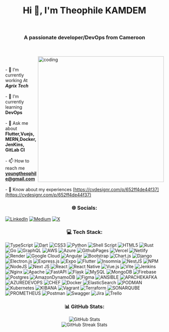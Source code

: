 <!-- # 💫 About Me: -->
<!-- [![MasterHead](https://liveimages.algoworks.com/new-algoworks/wp-content/uploads/2023/01/05114244/DevOps-Challenges.gif)](https://rishavchanda.io) -->
 <br><h1 align="center">Hi 👋, I'm Theophile KAMDEM</h1><br><h3 align="center">A passionate developer/DevOps from Cameroon</h3><br><br><img align="right" alt="coding" width="400" src="https://media.giphy.com/media/qgQUggAC3Pfv687qPC/giphy.gif" ><br><br>- 🔭 I’m currently working At *****Agrix Tech*****<br><br>- 🌱 I’m currently learning ****DevOps****<br><br>- 💬 Ask me about **Flutter,Vuejs, MERN,Docker, JenKins, GitLab CI**<br><br>- 📫 How to reach me **youngtheophile@gmail.com**<br><br>- 📄 Know about my experiences [https://cvdesignr.com/p/652ff4de44f37](https://cvdesignr.com/p/652ff4de44f37)

<!-- ## 🌐 Socials: --> 
<h3 align="center">  🌐 Socials:</h3>

[![LinkedIn](https://img.shields.io/badge/LinkedIn-%230077B5.svg?logo=linkedin&logoColor=white)](https://linkedin.com/in/théophile-kamdem-812834211) [![Medium](https://img.shields.io/badge/Medium-12100E?logo=medium&logoColor=white)](https://medium.com/@youngtheophile) [![X](https://img.shields.io/badge/X-black.svg?logo=X&logoColor=white)](https://x.com/TheophileKAMDEM) 

<!-- # 💻 Tech Stack:    -->
 <h3 align="center"> 💻 Tech Stack: </h3>

![TypeScript](https://img.shields.io/badge/typescript-%23007ACC.svg?style=plastic&logo=typescript&logoColor=white) ![Dart](https://img.shields.io/badge/dart-%230175C2.svg?style=plastic&logo=dart&logoColor=white) ![CSS3](https://img.shields.io/badge/css3-%231572B6.svg?style=plastic&logo=css3&logoColor=white) ![Python](https://img.shields.io/badge/python-3670A0?style=plastic&logo=python&logoColor=ffdd54) ![Shell Script](https://img.shields.io/badge/shell_script-%23121011.svg?style=plastic&logo=gnu-bash&logoColor=white) ![HTML5](https://img.shields.io/badge/html5-%23E34F26.svg?style=plastic&logo=html5&logoColor=white) ![Rust](https://img.shields.io/badge/rust-%23000000.svg?style=plastic&logo=rust&logoColor=white) ![Go](https://img.shields.io/badge/go-%2300ADD8.svg?style=plastic&logo=go&logoColor=white) ![GraphQL](https://img.shields.io/badge/-GraphQL-E10098?style=plastic&logo=graphql&logoColor=white) ![AWS](https://img.shields.io/badge/AWS-%23FF9900.svg?style=plastic&logo=amazon-aws&logoColor=white) ![Azure](https://img.shields.io/badge/azure-%230072C6.svg?style=plastic&logo=microsoftazure&logoColor=white) ![GithubPages](https://img.shields.io/badge/github%20pages-121013?style=plastic&logo=github&logoColor=white) ![Vercel](https://img.shields.io/badge/vercel-%23000000.svg?style=plastic&logo=vercel&logoColor=white) ![Netlify](https://img.shields.io/badge/netlify-%23000000.svg?style=plastic&logo=netlify&logoColor=#00C7B7) ![Render](https://img.shields.io/badge/Render-%46E3B7.svg?style=plastic&logo=render&logoColor=white) ![Google Cloud](https://img.shields.io/badge/GoogleCloud-%234285F4.svg?style=plastic&logo=google-cloud&logoColor=white) ![Angular](https://img.shields.io/badge/angular-%23DD0031.svg?style=plastic&logo=angular&logoColor=white) ![Bootstrap](https://img.shields.io/badge/bootstrap-%238511FA.svg?style=plastic&logo=bootstrap&logoColor=white) ![Chart.js](https://img.shields.io/badge/chart.js-F5788D.svg?style=plastic&logo=chart.js&logoColor=white) ![Django](https://img.shields.io/badge/django-%23092E20.svg?style=plastic&logo=django&logoColor=white) ![Electron.js](https://img.shields.io/badge/Electron-191970?style=plastic&logo=Electron&logoColor=white) ![Express.js](https://img.shields.io/badge/express.js-%23404d59.svg?style=plastic&logo=express&logoColor=%2361DAFB) ![Expo](https://img.shields.io/badge/expo-1C1E24?style=plastic&logo=expo&logoColor=#D04A37) ![Flutter](https://img.shields.io/badge/Flutter-%2302569B.svg?style=plastic&logo=Flutter&logoColor=white) ![Insomnia](https://img.shields.io/badge/Insomnia-black?style=plastic&logo=insomnia&logoColor=5849BE) ![NestJS](https://img.shields.io/badge/nestjs-%23E0234E.svg?style=plastic&logo=nestjs&logoColor=white) ![NPM](https://img.shields.io/badge/NPM-%23CB3837.svg?style=plastic&logo=npm&logoColor=white) ![NodeJS](https://img.shields.io/badge/node.js-6DA55F?style=plastic&logo=node.js&logoColor=white) ![Next JS](https://img.shields.io/badge/Next-black?style=plastic&logo=next.js&logoColor=white) ![React](https://img.shields.io/badge/react-%2320232a.svg?style=plastic&logo=react&logoColor=%2361DAFB) ![React Native](https://img.shields.io/badge/react_native-%2320232a.svg?style=plastic&logo=react&logoColor=%2361DAFB) ![Vue.js](https://img.shields.io/badge/vue.js-%2335495e.svg?style=plastic&logo=vuedotjs&logoColor=%234FC08D) ![Vite](https://img.shields.io/badge/vite-%23646CFF.svg?style=plastic&logo=vite&logoColor=white) ![Jenkins](https://img.shields.io/badge/jenkins-%232C5263.svg?style=plastic&logo=jenkins&logoColor=white) ![Nginx](https://img.shields.io/badge/nginx-%23009639.svg?style=plastic&logo=nginx&logoColor=white) ![Apache](https://img.shields.io/badge/apache-%23D42029.svg?style=plastic&logo=apache&logoColor=white) ![FastAPI](https://img.shields.io/badge/FastAPI-005571?style=plastic&logo=fastapi) ![Flask](https://img.shields.io/badge/flask-%23000.svg?style=plastic&logo=flask&logoColor=white) ![MySQL](https://img.shields.io/badge/mysql-%2300000f.svg?style=plastic&logo=mysql&logoColor=white) ![MongoDB](https://img.shields.io/badge/MongoDB-%234ea94b.svg?style=plastic&logo=mongodb&logoColor=white) ![Firebase](https://img.shields.io/badge/Firebase-039BE5?style=plastic&logo=Firebase&logoColor=white) ![Postgres](https://img.shields.io/badge/postgres-%23316192.svg?style=plastic&logo=postgresql&logoColor=white) ![AmazonDynamoDB](https://img.shields.io/badge/Amazon%20DynamoDB-4053D6?style=plastic&logo=Amazon%20DynamoDB&logoColor=white) ![Figma](https://img.shields.io/badge/figma-%23F24E1E.svg?style=plastic&logo=figma&logoColor=white) ![ANSIBLE](https://img.shields.io/badge/ansible-%231A1918.svg?style=plastic&logo=ansible&logoColor=white) ![APACHEKAFKA](https://img.shields.io/badge/apachekafka-231F20.svg?style=plastic&logo=apachekafka&logoColor=white&color=%23231F20) ![AZUREDEVOPS](https://img.shields.io/badge/azuredevops-0078D7.svg?style=plastic&logo=azuredevops&logoColor=white&color=%230078D7) ![CHEF](https://img.shields.io/badge/Chef-02303A.svg?style=plastic&logo=Chef&logoColor=white&color=%23F09820) ![Docker](https://img.shields.io/badge/docker-%230db7ed.svg?style=plastic&logo=docker&logoColor=white) ![ElasticSearch](https://img.shields.io/badge/-ElasticSearch-005571?style=plastic&logo=elasticsearch) ![PODMAN](https://img.shields.io/badge/podman-892CA0.svg?style=plastic&logo=podman&logoColor=white) ![Kubernetes](https://img.shields.io/badge/kubernetes-%23326ce5.svg?style=plastic&logo=kubernetes&logoColor=white) ![KIBANA](https://img.shields.io/badge/kibana-005571.svg?style=plastic&logo=kibana&logoColor=white&color=%23005571) ![Vagrant](https://img.shields.io/badge/vagrant-%231563FF.svg?style=plastic&logo=vagrant&logoColor=white) ![Terraform](https://img.shields.io/badge/terraform-%235835CC.svg?style=plastic&logo=terraform&logoColor=white) ![SONARQUBE](https://img.shields.io/badge/sonarqube-4E9BCD.svg?style=plastic&logo=sonarqube&logoColor=white&color=%234E9BCD) ![PROMETHEUS](https://img.shields.io/badge/prometheus-E6522C.svg?style=plastic&logo=prometheus&logoColor=white&color=%23E6522C) ![Postman](https://img.shields.io/badge/Postman-FF6C37?style=plastic&logo=postman&logoColor=white) ![Swagger](https://img.shields.io/badge/-Swagger-%23Clojure?style=plastic&logo=swagger&logoColor=white) ![Jira](https://img.shields.io/badge/jira-%230A0FFF.svg?style=plastic&logo=jira&logoColor=white) ![Trello](https://img.shields.io/badge/Trello-%23026AA7.svg?style=plastic&logo=Trello&logoColor=white)

<div align="center">
  <h3>📊 GitHub Stats:</h3>
  <img src="https://github-readme-stats.vercel.app/api?username=TheoKamdem&theme=react&hide_border=false&include_all_commits=true&count_private=true" alt="GitHub Stats">
  <br>
  <img src="https://github-readme-streak-stats.herokuapp.com/?user=TheoKamdem&theme=react&hide_border=false" alt="GitHub Streak Stats">
  <br>
  <!--
  <img src="https://github-readme-stats.vercel.app/api/top-langs/?username=TheoKamdem&theme=react&hide_border=false&include_all_commits=true&count_private=true&layout=compact" alt="Top Languages">
</div>

<!-- Proudly created with GPRM ( https://gprm.itsvg.in ) -->
